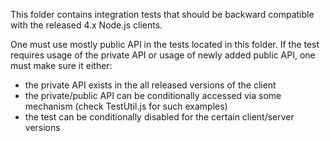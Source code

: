 This folder contains integration tests that should be backward compatible with
the released 4.x Node.js clients.

One must use mostly public API in the tests located in this folder. If the test
requires usage of the private API or usage of newly added public API, one must make
sure it either:

- the private API exists in the all released versions of the client
- the private/public API can be conditionally accessed via some mechanism (check TestUtil.js for such examples)
- the test can be conditionally disabled for the certain client/server versions
